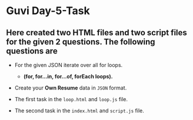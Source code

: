 # Guvi Day-5-Task

## Here created two HTML files and two script files for the given 2 questions. The following questions are
 

 + For the given JSON iterate over all for loops.

     - **(for, for...in, for...of, forEach loops).**

 + Create your **Own Resume** data in `JSON` format.

+ The first task in the `loop.html` and `loop.js` file.

+ The second task in the `index.html` and `script.js` file.